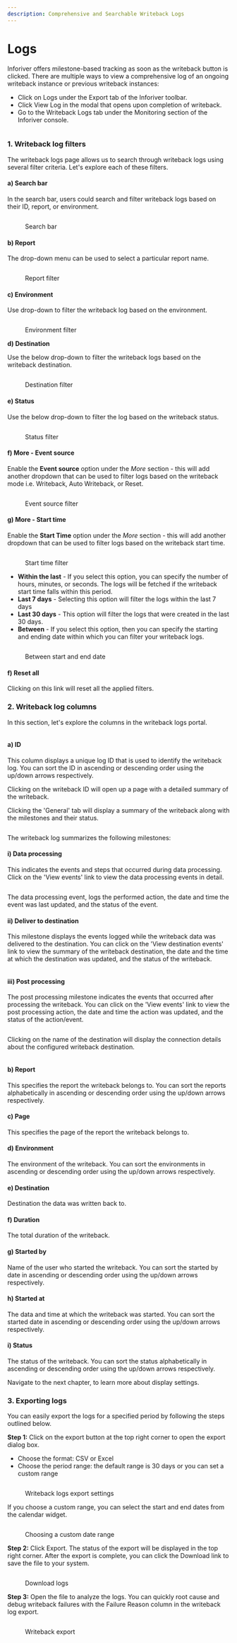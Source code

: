 ```yaml
---
description: Comprehensive and Searchable Writeback Logs
---
```


# Logs

Inforiver offers milestone-based tracking as soon as the writeback button is clicked. There are multiple ways to view a comprehensive log of an ongoing writeback instance or previous writeback instances:

* Click on Logs under the Export tab of the Inforiver toolbar.&#x20;
* Click View Log in the modal that opens upon completion of writeback.
* Go to the Writeback Logs tab under the Monitoring section of the Inforiver console.

<figure><img src="../../.gitbook/assets/image (15) (3).png" alt=""><figcaption></figcaption></figure>

### 1. Writeback log filters

The writeback logs page allows us to search through writeback logs using several filter criteria. Let's explore each of these filters.

#### a) Search bar&#x20;

In the search bar, users could search and filter writeback logs based on their ID, report, or environment.

<figure><img src="../../.gitbook/assets/image (267).png" alt=""><figcaption><p>Search bar</p></figcaption></figure>

#### b) Report

The drop-down menu can be used to select a particular report name.

<figure><img src="../../.gitbook/assets/image (268).png" alt=""><figcaption><p>Report filter</p></figcaption></figure>

#### c) Environment&#x20;

Use drop-down to filter the writeback log based on the environment.

<figure><img src="../../.gitbook/assets/image (269).png" alt=""><figcaption><p>Environment filter</p></figcaption></figure>

**d) Destination**&#x20;

Use the below drop-down to filter the writeback logs based on the writeback destination.

<figure><img src="../../.gitbook/assets/image (270).png" alt=""><figcaption><p>Destination filter</p></figcaption></figure>

#### e) Status

Use the below drop-down to filter the log based on the writeback status.&#x20;

<figure><img src="../../.gitbook/assets/image (271).png" alt=""><figcaption><p>Status filter</p></figcaption></figure>

#### f) More - Event source

&#x20;Enable the **Event source** option under the _More_ section - this will add another dropdown that can be used to filter logs based on the writeback mode i.e. Writeback, Auto Writeback, or Reset.

<figure><img src="../../.gitbook/assets/image (272).png" alt=""><figcaption><p>Event source filter</p></figcaption></figure>

#### g) More  - Start time&#x20;

Enable the **Start Time** option under the _More_ section - this will add another dropdown that can be used to filter logs based on the writeback start time.

<figure><img src="../../.gitbook/assets/image (273).png" alt=""><figcaption><p>Start time filter</p></figcaption></figure>

* **Within the last** - If you select this option, you can specify the number of hours, minutes, or seconds. The logs will be fetched if the writeback start time falls within this period.
* **Last 7 days** - Selecting this option will filter the logs within the last 7 days&#x20;
* **Last 30 days** - This option will filter the logs that were created in the last 30 days.
* **Between** - If you select this option, then you can specify the starting and ending date within which you can filter your writeback logs.

<figure><img src="../../.gitbook/assets/image (274).png" alt=""><figcaption><p>Between start and end date</p></figcaption></figure>

#### f) Reset all

Clicking on this link will reset all the applied filters.

### 2. Writeback log columns

In this section, let's explore the columns in the writeback logs portal.

<figure><img src="../../.gitbook/assets/image (299).png" alt=""><figcaption></figcaption></figure>

#### a) ID&#x20;

This column displays a unique log ID that is used to identify the writeback log. You can sort the ID in ascending or descending order using the up/down arrows respectively.

Clicking on the writeback ID will open up a page with a detailed summary of the writeback.&#x20;

Clicking the 'General' tab will display a summary of the writeback along with the milestones and their status.

<figure><img src="../../.gitbook/assets/image (300).png" alt=""><figcaption></figcaption></figure>

The writeback log summarizes the following milestones:

#### i) Data processing&#x20;

This indicates the events and steps that occurred during data processing. Click on the 'View events' link to view the data processing events in detail.

<figure><img src="../../.gitbook/assets/image (301).png" alt=""><figcaption></figcaption></figure>

The data processing event, logs the performed action, the date and time the event was last updated, and the status of the event.

#### ii) Deliver to destination

This milestone displays the events logged while the writeback data was delivered to the destination. You can click on the 'View destination events' link to view the summary of the writeback destination, the date and the time at which the destination was updated, and the status of the writeback.

<figure><img src="../../.gitbook/assets/image (302).png" alt=""><figcaption></figcaption></figure>

#### iii) Post processing

The post processing milestone indicates the events that occurred after processing the writeback. You can click on the 'View events' link to view the post processing action, the date and time the action was updated, and the status of the action/event.

<figure><img src="../../.gitbook/assets/image (303).png" alt=""><figcaption></figcaption></figure>

Clicking on the name of the destination will display the connection details about the configured writeback destination.

<figure><img src="../../.gitbook/assets/image (304).png" alt=""><figcaption></figcaption></figure>

#### b) Report &#x20;

This specifies the report the writeback belongs to. You can sort the reports alphabetically in ascending or descending order using the up/down arrows respectively.

#### c) Page

This specifies the page of the report the writeback belongs to.

#### d) Environment

The environment of the writeback. You can sort the environments in ascending or descending order using the up/down arrows respectively.

#### e) Destination&#x20;

Destination the data was written back to.

#### f) Duration&#x20;

The total duration of the writeback.

#### g) Started by

Name of the user who started the writeback. You can sort the started by date in ascending or descending order using the up/down arrows respectively.

#### h) Started at&#x20;

The data and time at which the writeback was started. You can sort the started date in ascending or descending order using the up/down arrows respectively.

#### i) Status&#x20;

The status of the writeback. You can sort the status alphabetically in ascending or descending order using the up/down arrows respectively.

Navigate to the next chapter, to learn more about display settings.

### 3. Exporting logs

You can easily export the logs for a specified period by following the steps outlined below.

**Step 1:** Click on the export button at the top right corner to open the export dialog box.

* Choose the format: CSV or Excel
* Choose the period range: the default range is 30 days or you can set a custom range

<figure><img src="../../.gitbook/assets/image (523).png" alt=""><figcaption><p>Writeback logs export settings</p></figcaption></figure>

If you choose a custom range, you can select the start and end dates from the calendar widget.

<figure><img src="../../.gitbook/assets/image (524).png" alt=""><figcaption><p>Choosing a custom date range</p></figcaption></figure>

**Step 2:** Click Export. The status of the export will be displayed in the top right corner. After the export is complete, you can click the Download link to save the file to your system.

<figure><img src="../../.gitbook/assets/image (525).png" alt=""><figcaption><p>Download logs</p></figcaption></figure>

**Step 3:** Open the file to analyze the logs. You can quickly root cause and debug writeback failures with the Failure Reason column in the writeback log export.

<figure><img src="../../.gitbook/assets/image (526).png" alt=""><figcaption><p>Writeback export </p></figcaption></figure>
